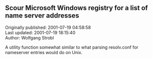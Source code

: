 ## Scour Microsoft Windows registry for a list of name server addresses  
Originally published: 2001-07-19 04:58:58  
Last updated: 2001-07-19 18:15:40  
Author: Wolfgang Strobl  
  
A utility function somewhat similar to what parsing resolv.conf for nameserver entries would do on Unix.